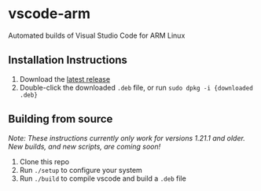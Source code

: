 # vscode-arm
Automated builds of Visual Studio Code for ARM Linux

## Installation Instructions

1. Download the [latest release](https://github.com/stevedesmond-ca/vscode-arm/releases/latest)
1. Double-click the downloaded `.deb` file, or run `sudo dpkg -i {downloaded .deb}`

## Building from source

*Note: These instructions currently only work for versions 1.21.1 and older. New builds, and new scripts, are coming soon!*

1. Clone this repo
1. Run `./setup` to configure your system
1. Run `./build` to compile vscode and build a `.deb` file
